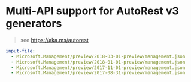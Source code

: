 # Multi-API support for AutoRest v3 generators

> see https://aka.ms/autorest

``` yaml $(enable-multi-api)
input-file:
  - Microsoft.Management/preview/2018-03-01-preview/management.json
  - Microsoft.Management/preview/2018-01-01-preview/management.json
  - Microsoft.Management/preview/2017-11-01-preview/management.json
  - Microsoft.Management/preview/2017-08-31-preview/management.json
```

